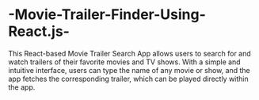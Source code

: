 # -Movie-Trailer-Finder-Using-React.js-
This React-based Movie Trailer Search App allows users to search for and watch trailers of their favorite movies and TV shows. With a simple and intuitive interface, users can type the name of any movie or show, and the app fetches the corresponding trailer, which can be played directly within the app.
